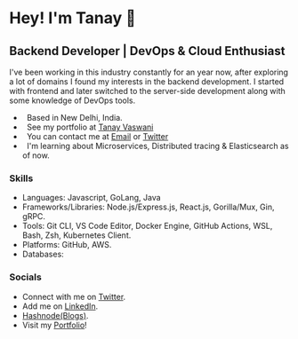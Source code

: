 
# Hey! I'm Tanay 👋

## Backend Developer | DevOps & Cloud Enthusiast

I've been working in this industry constantly for an year now, after exploring a lot of domains I found my interests in the backend development. I started with frontend and later switched to the server-side development along with some knowledge of DevOps tools. 

*   Based in New Delhi, India.
*   See my portfolio at [Tanay Vaswani](http://tanayvaswani.bio.link)
*   You can contact me at [Email](mailto:vaswani.tanay9@gmail.com) or [Twitter](https://www.twitter.com/iTanayVaswani)
*   I'm learning about Microservices, Distributed tracing & Elasticsearch as of now.

### Skills

- Languages: Javascript, GoLang, Java 
- Frameworks/Libraries: Node.js/Express.js, React.js, Gorilla/Mux, Gin, gRPC.
- Tools: Git CLI, VS Code Editor, Docker Engine, GitHub Actions, WSL, Bash, Zsh, Kubernetes Client. 
- Platforms: GitHub, AWS.
- Databases: 

### Socials

- Connect with me on [Twitter](https://www.twitter.com/iTanayVaswani).
- Add me on [LinkedIn](https://www.linkedin.com/in/tanayvaswani).
- [Hashnode(Blogs)](https://tanayvaswani.hashnode.dev).
- Visit my [Portfolio](https://tanayvaswani.bio.link)!
